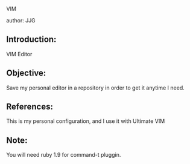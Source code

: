 VIM

author: JJG 

Introduction:
-------------
VIM Editor

Objective:
----------
Save my personal editor in a repository in order to get it anytime I need.

References:
-----------
This is my personal configuration, and I use it with Ultimate VIM

Note:
-----
You will need ruby 1.9 for command-t pluggin.
